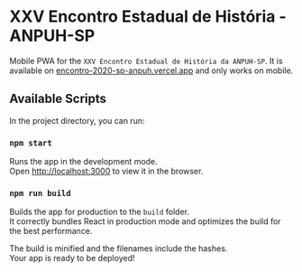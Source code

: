 # XXV Encontro Estadual de História - ANPUH-SP

Mobile PWA for the `XXV Encontro Estadual de História da ANPUH-SP`. It is available on [encontro-2020-sp-anpuh.vercel.app](encontro-2020-sp-anpuh.vercel.app) and only works on mobile.

## Available Scripts

In the project directory, you can run:

### `npm start`

Runs the app in the development mode.<br />
Open [http://localhost:3000](http://localhost:3000) to view it in the browser.

### `npm run build`

Builds the app for production to the `build` folder.<br />
It correctly bundles React in production mode and optimizes the build for the best performance.

The build is minified and the filenames include the hashes.<br />
Your app is ready to be deployed!
